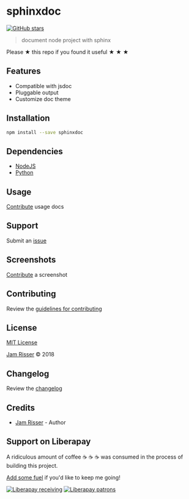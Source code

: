# sphinxdoc

[![GitHub stars](https://img.shields.io/github/stars/codejamninja/sphinxdoc.svg?style=social&label=Stars)](https://github.com/codejamninja/sphinxdoc)

> document node project with sphinx

Please ★ this repo if you found it useful ★ ★ ★


## Features

* Compatible with jsdoc
* Pluggable output
* Customize doc theme


## Installation

```sh
npm install --save sphinxdoc
```


## Dependencies

* [NodeJS](https://nodejs.org)
* [Python](https://www.python.org)


## Usage

[Contribute](https://github.com/codejamninja/sphinxdoc/blob/master/CONTRIBUTING.md) usage docs


## Support

Submit an [issue](https://github.com/codejamninja/sphinxdoc/issues/new)


## Screenshots

[Contribute](https://github.com/codejamninja/sphinxdoc/blob/master/CONTRIBUTING.md) a screenshot


## Contributing

Review the [guidelines for contributing](https://github.com/codejamninja/sphinxdoc/blob/master/CONTRIBUTING.md)


## License

[MIT License](https://github.com/codejamninja/sphinxdoc/blob/master/LICENSE)

[Jam Risser](https://codejam.ninja) © 2018


## Changelog

Review the [changelog](https://github.com/codejamninja/sphinxdoc/blob/master/CHANGELOG.md)


## Credits

* [Jam Risser](https://codejam.ninja) - Author


## Support on Liberapay

A ridiculous amount of coffee ☕ ☕ ☕ was consumed in the process of building this project.

[Add some fuel](https://liberapay.com/codejamninja/donate) if you'd like to keep me going!

[![Liberapay receiving](https://img.shields.io/liberapay/receives/codejamninja.svg?style=flat-square)](https://liberapay.com/codejamninja/donate)
[![Liberapay patrons](https://img.shields.io/liberapay/patrons/codejamninja.svg?style=flat-square)](https://liberapay.com/codejamninja/donate)
